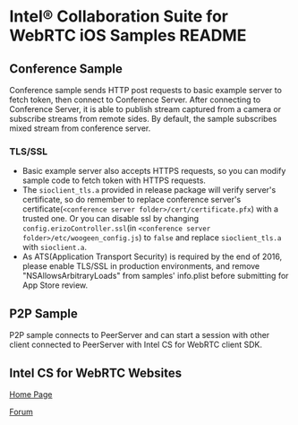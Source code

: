 # Intel® Collaboration Suite for WebRTC iOS Samples README


## Conference Sample

Conference sample sends HTTP post requests to basic example server to fetch token, then connect to Conference Server. After connecting to Conference Server, it is able to publish stream captured from a camera or subscribe streams from remote sides. By default, the sample subscribes mixed stream from conference server.

### TLS/SSL

- Basic example server also accepts HTTPS requests, so you can modify sample code to fetch token with HTTPS requests.
- The ```sioclient_tls.a``` provided in release package will verify server's certificate, so do remember to replace conference server's certificate(```<conference server folder>/cert/certificate.pfx```) with a trusted one. Or you can disable ssl by changing ```config.erizoController.ssl```(in ```<conference server folder>/etc/woogeen_config.js```) to ```false``` and replace ```sioclient_tls.a``` with ```sioclient.a```.
- As ATS(Application Transport Security) is required by the end of 2016, please enable TLS/SSL in production environments, and remove "NSAllowsArbitraryLoads" from samples' info.plist before submitting for App Store review.

## P2P Sample

P2P sample connects to PeerServer and can start a session with other client connected to PeerServer with Intel CS for WebRTC client SDK.


## Intel CS for WebRTC Websites
[Home Page](http://webrtc.intel.com/)

[Forum](https://software.intel.com/en-us/forums/intel-collaboration-suite-for-webrtc)
